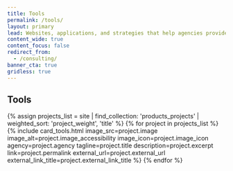 ```yaml
---
title: Tools
permalink: /tools/
layout: primary
lead: Websites, applications, and strategies that help agencies provide excellent value to the public.
content_wide: true
content_focus: false
redirect_from:
  - /consulting/
banner_cta: true
gridless: true
---
```


<section class="nz-section background-gray">
<div class="nz-grid">
    <div class="nz-width-two-thirds">
    <h2> Tools </h2>
   </div>
</div>

<div class="nz-grid">
  <section class="nz-section">
    <div class="nz-section-bottom">
      <div class="nz-flex nz-flex-wrap">
        {% assign projects_list = site | find_collection: 'products_projects' | weighted_sort: 'project_weight', 'title' %}
        {% for project in projects_list %}
          {% include card_tools.html
           image_src=project.image
           image_alt=project.image_accessibility
           image_icon=project.image_icon
           agency=project.agency
           tagline=project.title
           description=project.excerpt
           link=project.permalink
           external_url=project.external_url
           external_link_title=project.external_link_title
          %}
        {% endfor %}
      </div>
    </div>
  </section>
</div>
</section>